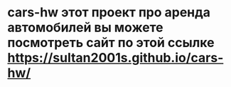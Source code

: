 # cars-hw этот проект про аренда автомобилей вы можете посмотреть сайт по этой ссылке https://sultan2001s.github.io/cars-hw/
